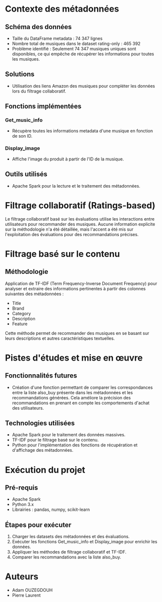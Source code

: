 # Contexte des métadonnées

## Schéma des données
- Taille du DataFrame metadata : 74 347 lignes
- Nombre total de musiques dans le dataset rating-only : 465 392
- Problème identifié : Seulement 74 347 musiques uniques sont disponibles, ce qui empêche de récupérer les informations pour toutes les musiques.

## Solutions
- Utilisation des liens Amazon des musiques pour compléter les données lors du filtrage collaboratif.

## Fonctions implémentées
### Get_music_info
- Récupère toutes les informations metadata d'une musique en fonction de son ID.

### Display_image
- Affiche l'image du produit à partir de l'ID de la musique.

## Outils utilisés
- Apache Spark pour la lecture et le traitement des métadonnées.

# Filtrage collaboratif (Ratings-based)
Le filtrage collaboratif basé sur les évaluations utilise les interactions entre utilisateurs pour recommander des musiques. Aucune information explicite sur la méthodologie n'a été détaillée, mais l'accent a été mis sur l'exploitation des évaluations pour des recommandations précises.

# Filtrage basé sur le contenu
## Méthodologie
Application de TF-IDF (Term Frequency-Inverse Document Frequency) pour analyser et extraire des informations pertinentes à partir des colonnes suivantes des métadonnées :
- Title
- Brand
- Category
- Description
- Feature

Cette méthode permet de recommander des musiques en se basant sur leurs descriptions et autres caractéristiques textuelles.

# Pistes d'études et mise en œuvre
## Fonctionnalités futures
- Création d'une fonction permettant de comparer les correspondances entre la liste also_buy présente dans les métadonnées et les recommandations générées. Cela améliore la précision des recommandations en prenant en compte les comportements d'achat des utilisateurs.

## Technologies utilisées
- Apache Spark pour le traitement des données massives.
- TF-IDF pour le filtrage basé sur le contenu.
- Python pour l'implémentation des fonctions de récupération et d'affichage des métadonnées.

# Exécution du projet
## Pré-requis
- Apache Spark
- Python 3.x
- Librairies : pandas, numpy, scikit-learn

## Étapes pour exécuter
1. Charger les datasets des métadonnées et des évaluations.
2. Exécuter les fonctions Get_music_info et Display_image pour enrichir les données.
3. Appliquer les méthodes de filtrage collaboratif et TF-IDF.
4. Comparer les recommandations avec la liste also_buy.

# Auteurs
- Adam OUZEGDOUH
- Pierre Laurent